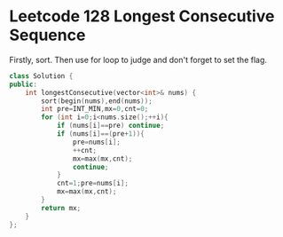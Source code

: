 # Leetcode 128 Longest Consecutive Sequence

Firstly, sort.
Then use for loop to judge and don't forget to set the flag.
```cpp
class Solution {
public:
    int longestConsecutive(vector<int>& nums) {
        sort(begin(nums),end(nums));
        int pre=INT_MIN,mx=0,cnt=0;
        for (int i=0;i<nums.size();++i){
            if (nums[i]==pre) continue;
            if (nums[i]==(pre+1)){
                pre=nums[i];
                ++cnt;
                mx=max(mx,cnt);
                continue;
            }
            cnt=1;pre=nums[i];
            mx=max(mx,cnt);
        }
        return mx;
    }
};
```

